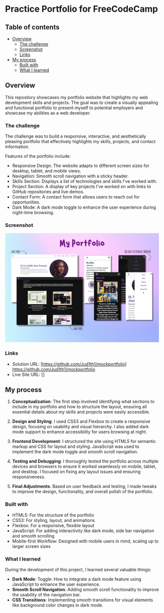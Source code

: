 # Practice Portfolio for FreeCodeCamp

## Table of contents

- [Overview](#overview)
  - [The challenge](#the-challenge)
  - [Screenshot](#screenshot)
  - [Links](#links)
- [My process](#my-process)
  - [Built with](#built-with)
  - [What I learned](#what-i-learned)

## Overview

This repository showcases my portfolio website that highlights my web development skills and projects. The goal was to create a visually appealing and functional portfolio to present myself to potential employers and showcase my abilities as a web developer.

### The challenge

The challenge was to build a responsive, interactive, and aesthetically pleasing portfolio that effectively highlights my skills, projects, and contact information.

Features of the portfolio include:

- Responsive Design: The website adapts to different screen sizes for desktop, tablet, and mobile views.
- Navigation: Smooth scroll navigation with a sticky header.
- Skills Section: Displays a list of technologies and skills I've worked with.
- Project Section: A display of key projects I’ve worked on with links to GitHub repositories and live demos.
- Contact Form: A contact form that allows users to reach out for opportunities.
- Dark Mode: A dark mode toggle to enhance the user experience during night-time browsing.

### Screenshot

![](./Content/portfolio.preview.png)

### Links

- Solution URL: [https://github.com/Jud1th1/mockportfolio] https://github.com/Jud1th1/mockportfolio
- Live Site URL: []

## My process

1. **Conceptualization**: The first step involved identifying what sections to include in my portfolio and how to structure the layout, ensuring all essential details about my skills and projects were easily accessible.

2. **Design and Styling**: I used CSS3 and Flexbox to create a responsive design, focusing on usability and visual hierarchy. I also added dark mode support to enhance accessibility for users browsing at night.

3. **Frontend Development**: I structured the site using HTML5 for semantic markup and CSS for layout and styling. JavaScript was used to implement the dark mode toggle and smooth scroll navigation.

4. **Testing and Debugging**: I thoroughly tested the portfolio across multiple devices and browsers to ensure it worked seamlessly on mobile, tablet, and desktop. I focused on fixing any layout issues and ensuring responsiveness.

5. **Final Adjustments**: Based on user feedback and testing, I made tweaks to improve the design, functionality, and overall polish of the portfolio.

### Built with

- HTML5: For the structure of the portfolio
- CSS3: For styling, layout, and animations
- Flexbox: For a responsive, flexible layout
- JavaScript: For adding interactivity like dark mode, side bar navigation and smooth scrolling
- Mobile-first Workflow: Designed with mobile users in mind, scaling up to larger screen sizes

### What I learned

During the development of this project, I learned several valuable things:

- **Dark Mode**: Toggle: How to integrate a dark mode feature using JavaScript to enhance the user experience.
- **Smooth Scroll Navigation**: Adding smooth scroll functionality to improve the usability of the navigation bar.
- **CSS Transitions**: Implementing smooth transitions for visual elements like background color changes in dark mode.
